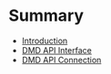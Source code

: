 # Summary

* [Introduction](README.md)
* [DMD API Interface](dmd-api-interface.md)
* [DMD API Connection](dmd-api-connection.md)

